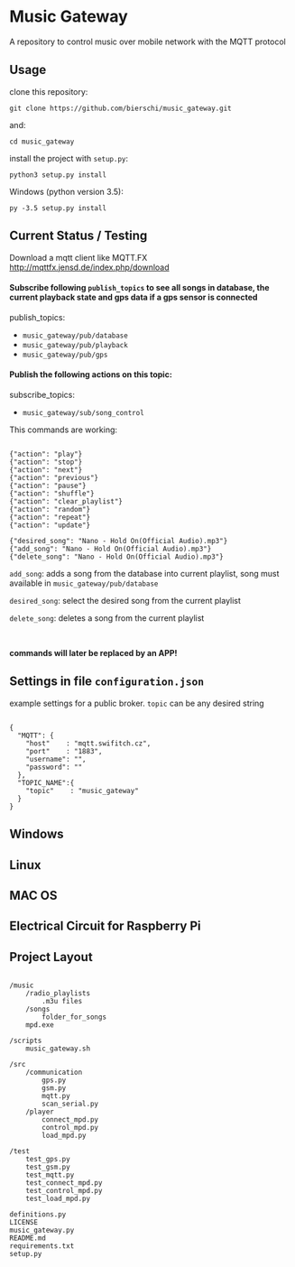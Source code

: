 # Music Gateway

A repository to control music over mobile network with the MQTT protocol

## Usage
clone this repository:

`git clone https://github.com/bierschi/music_gateway.git`

and:

`cd music_gateway`

install the project with `setup.py`:

`python3 setup.py install`

Windows (python version 3.5):

`py -3.5 setup.py install`

## Current Status / Testing

Download a mqtt client like MQTT.FX http://mqttfx.jensd.de/index.php/download

#### Subscribe following `publish_topics` to see all songs in database, the current playback state and gps data if a gps sensor is connected

publish_topics:
- `music_gateway/pub/database` <br>
- `music_gateway/pub/playback` <br>
- `music_gateway/pub/gps`
#### Publish the following actions on this topic:

subscribe_topics:
- `music_gateway/sub/song_control`

This commands are working:

<pre><code>
{"action": "play"}
{"action": "stop"}
{"action": "next"}
{"action": "previous"}
{"action": "pause"}
{"action": "shuffle"}
{"action": "clear_playlist"}
{"action": "random"}
{"action": "repeat"}
{"action": "update"}

{"desired_song": "Nano - Hold On(Official Audio).mp3"}
{"add_song": "Nano - Hold On(Official Audio).mp3"}
{"delete_song": "Nano - Hold On(Official Audio).mp3"}
</pre></code>

`add_song`: adds a song from the database into current playlist, song must available in `music_gateway/pub/database`

`desired_song`: select the desired song from the current playlist

`delete_song`: deletes a song from the current playlist

<br>

**commands will later be replaced by an APP!**

## Settings in file `configuration.json`

example settings for a public broker. `topic` can be any desired string

<pre><code>
{
  "MQTT": {
    "host"    : "mqtt.swifitch.cz",
    "port"    : "1883",
    "username": "",
    "password": ""
  },
  "TOPIC_NAME":{
    "topic"    : "music_gateway"
  }
}
</pre></code>

## Windows

## Linux

## MAC OS


## Electrical Circuit for Raspberry Pi



## Project Layout
<pre><code>
/music
    /radio_playlists
        .m3u files
    /songs
        folder_for_songs
    mpd.exe

/scripts
    music_gateway.sh

/src
    /communication
        gps.py
        gsm.py
        mqtt.py
        scan_serial.py
    /player
        connect_mpd.py
        control_mpd.py
        load_mpd.py

/test
    test_gps.py
    test_gsm.py
    test_mqtt.py
    test_connect_mpd.py
    test_control_mpd.py
    test_load_mpd.py

definitions.py
LICENSE
music_gateway.py
README.md
requirements.txt
setup.py
</pre></code>